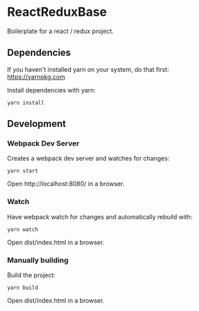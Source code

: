 # ReactReduxBase
Boilerplate for a react / redux project.


## Dependencies

If you haven't installed yarn on your system, do that first: https://yarnpkg.com

Install dependencies with yarn:

```
yarn install
```


## Development

### Webpack Dev Server

Creates a webpack dev server and watches for changes:

```
yarn start
```

Open http://localhost:8080/ in a browser.


### Watch

Have webpack watch for changes and automatically rebuild with:

```
yarn watch
```

Open dist/index.html in a browser.


### Manually building

Build the project:

```
yarn build
```

Open dist/index.html in a browser.
